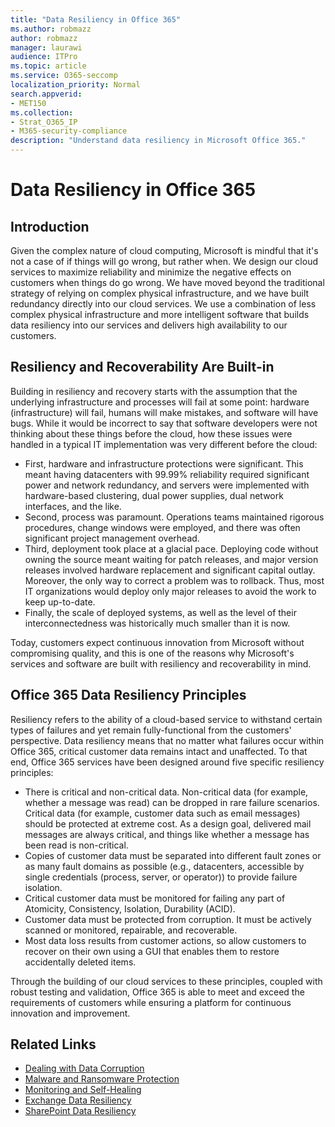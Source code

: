 ```yaml
---
title: "Data Resiliency in Office 365"
ms.author: robmazz
author: robmazz
manager: laurawi
audience: ITPro
ms.topic: article
ms.service: O365-seccomp
localization_priority: Normal
search.appverid:
- MET150
ms.collection:
- Strat_O365_IP
- M365-security-compliance
description: "Understand data resiliency in Microsoft Office 365."
---
```


# Data Resiliency in Office 365

## Introduction
Given the complex nature of cloud computing, Microsoft is mindful that it's not a case of if things will go wrong, but rather when. We design our cloud services to maximize reliability and minimize the negative effects on customers when things do go wrong. We have moved beyond the traditional strategy of relying on complex physical infrastructure, and we have built redundancy directly into our cloud services. We use a combination of less complex physical infrastructure and more intelligent software that builds data resiliency into our services and delivers high availability to our customers. 

## Resiliency and Recoverability Are Built-in 
Building in resiliency and recovery starts with the assumption that the underlying infrastructure and processes will fail at some point: hardware (infrastructure) will fail, humans will make mistakes, and software will have bugs. While it would be incorrect to say that software developers were not thinking about these things before the cloud, how these issues were handled in a typical IT implementation was very different before the cloud: 
- First, hardware and infrastructure protections were significant. This meant having datacenters with 99.99% reliability required significant power and network redundancy, and servers were implemented with hardware-based clustering, dual power supplies, dual network interfaces, and the like. 
- Second, process was paramount. Operations teams maintained rigorous procedures, change windows were employed, and there was often significant project management overhead. 
- Third, deployment took place at a glacial pace. Deploying code without owning the source meant waiting for patch releases, and major version releases involved hardware replacement and significant capital outlay. Moreover, the only way to correct a problem was to rollback. Thus, most IT organizations would deploy only major releases to avoid the work to keep up-to-date. 
- Finally, the scale of deployed systems, as well as the level of their interconnectedness was historically much smaller than it is now. 

Today, customers expect continuous innovation from Microsoft without compromising quality, and this is one of the reasons why Microsoft's services and software are built with resiliency and recoverability in mind. 

## Office 365 Data Resiliency Principles 
Resiliency refers to the ability of a cloud-based service to withstand certain types of failures and yet remain fully-functional from the customers' perspective. Data resiliency means that no matter what failures occur within Office 365, critical customer data remains intact and unaffected. To that end, Office 365 services have been designed around five specific resiliency principles: 
- There is critical and non-critical data. Non-critical data (for example, whether a message was read) can be dropped in rare failure scenarios. Critical data (for example, customer data such as email messages) should be protected at extreme cost. As a design goal, delivered mail messages are always critical, and things like whether a message has been read is non-critical. 
- Copies of customer data must be separated into different fault zones or as many fault domains as possible (e.g., datacenters, accessible by single credentials (process, server, or operator)) to provide failure isolation. 
- Critical customer data must be monitored for failing any part of Atomicity, Consistency, Isolation, Durability (ACID). 
- Customer data must be protected from corruption. It must be actively scanned or monitored, repairable, and recoverable. 
- Most data loss results from customer actions, so allow customers to recover on their own using a GUI that enables them to restore accidentally deleted items. 
 
Through the building of our cloud services to these principles, coupled with robust testing and validation, Office 365 is able to meet and exceed the requirements of customers while ensuring a platform for continuous innovation and improvement. 

## Related Links

- [Dealing with Data Corruption](office-365-dealing-with-data-corruption.md)
- [Malware and Ransomware Protection](office-365-malware-and-ransomware-protection.md)
- [Monitoring and Self-Healing](office-365-monitoring-and-self-healing.md)
- [Exchange Data Resiliency](office-365-exchange-data-resiliency.md)
- [SharePoint Data Resiliency](office-365-sharepoint-data-resiliency.md)